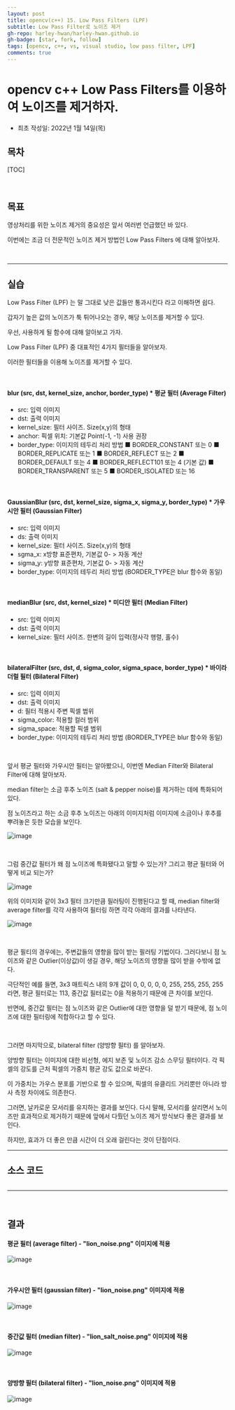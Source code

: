 ```yaml
---
layout: post
title: opencv(c++) 15. Low Pass Filters (LPF)
subtitle: Low Pass Filter로 노이즈 제거
gh-repo: harley-hwan/harley-hwan.github.io
gh-badge: [star, fork, follow]
tags: [opencv, c++, vs, visual studio, low pass filter, LPF]
comments: true
---
```


# opencv c++ Low Pass Filters를 이용하여 노이즈를 제거하자.

- 최초 작성일: 2022년 1월 14일(목)

## 목차

[TOC]

<br/>

## 목표

영상처리를 위한 노이즈 제거의 중요성은 앞서 여러번 언급했던 바 있다.

이번에는 조금 더 전문적인 노이즈 제거 방법인 Low Pass Filters 에 대해 알아보자.

<br/>

---

## 실습

Low Pass Filter (LPF) 는 말 그대로 낮은 값들만 통과시킨다 라고 이해하면 쉽다.

갑자기 높은 값의 노이즈가 툭 튀어나오는 경우, 해당 노이즈를 제거할 수 있다.



우선, 사용하게 될 함수에 대해 알아보고 가자.

Low Pass Filter (LPF) 중 대표적인 4가지 필터들을 알아보자.

이러한 필터들을 이용해 노이즈를 제거할 수 있다.

<br/>

#### blur (src, dst, kernel_size, anchor, border_type)    * 평균 필터 (Average Filter)
- src: 입력 이미지
- dst: 출력 이미지
- kernel_size: 필터 사이즈. Size(x,y)의 형태
- anchor: 픽셀 위치: 기본값 Point(-1, -1) 사용 권장
- border_type: 이미지의 테두리 처리 방법
      ■ BORDER_CONSTANT  또는  0
      ■ BORDER_REPLICATE  또는 1
      ■ BORDER_REFLECT  또는  2 
      ■ BORDER_DEFAULT  또는  4 
      ■ BORDER_REFLECT101  또는  4 (기본 값) 
      ■ BORDER_TRANSPARENT  또는  5 
      ■ BORDER_ISOLATED  또는  16
      
<br/>

#### GaussianBlur (src, dst, kernel_size, sigma_x, sigma_y, border_type)    * 가우시안 필터 (Gaussian Filter)
- src: 입력 이미지
- ds: 출력 이미지
- kernel_size: 필터 사이즈. Size(x,y)의 형태
- sgma_x: x방향 표준편차, 기본값 0- > 자동 계산
- sigma_y: y방향 표준편차, 기본값 0- > 자동 계산
- border_type: 이미지의 테두리 처리 방법 (BORDER_TYPE은 blur 함수와 동일)

<br/>

#### medianBlur (src, dst, kernel_size)   * 미디안 필터 (Median Filter)
- src: 입력 이미지
- dst: 출력 이미지
- kernel_size: 필터 사이즈. 한변의 길이 입력(정사각 행렬, 홀수)

<br/>

#### bilateralFilter (src, dst, d, sigma_color, sigma_space, border_type)   * 바이라더럴 필터 (Bilateral Filter)
- src: 입력 이미지
- dst: 출력 이미지
- d: 필터 적용시 주변 픽셀 범위
- sigma_color: 적용할 컬러 범위
- sigma_space: 적용할 픽셀 범위
- border_type: 이미지의 테두리 처리 방법 (BORDER_TYPE은 blur 함수와 동일)

<br/>

앞서 평균 필터와 가우시안 필터는 알아봤으니, 이번엔 Median Filter와 Bilateral Filter에 대해 알아보자.

median filter는 소금 후추 노이즈 (salt & pepper noise)를 제거하는 데에 특화되어 있다.

점 노이즈라고 하는 소금 후추 노이즈는 아래의 이미지처럼 이미지에 소금이나 후추를 뿌려놓은 듯한 모습을 보인다.

![image](https://user-images.githubusercontent.com/68185569/149694242-dc958d16-19a3-40cd-b7b1-b1d1c77863ef.png)

<br/>

그럼 중간값 필터가 왜 점 노이즈에 특화됐다고 말할 수 있는가? 그리고 평균 필터와 어떻게 비교 되는가?

![image](https://user-images.githubusercontent.com/68185569/149706329-50ec571c-bec8-4c5c-aab0-8bf183ad914f.png)

위의 이미지와 같이 3x3 필터 크기만큼 필러팅이 진행된다고 할 때, median filter와 average filter를 각각 사용하여 필터링 하면 각각 아래의 결과를 나타낸다.

![image](https://user-images.githubusercontent.com/68185569/149706978-cd1f7b67-6ea0-43bf-821f-9fe53f1c68a7.png)

<br/>

평균 필티의 경우에는, 주변값들의 영향을 많이 받는 필러팅 기법이다. 그러다보니 점 노이즈와 같은 Outlier(이상값)이 생길 경우, 해당 노이즈의 영향을 많이 받을 수밖에 없다.

극단적인 예를 들면, 3x3 매트릭스 내의 9개 값이 0, 0, 0, 0, 0, 255, 255, 255, 255 라면, 평균 필터로는 113, 중간값 필터로는 0을 적용하기 때문에 큰 차이를 보인다.

반면에, 중간값 필터는 점 노이즈와 같은 Outlier에 대한 영향을 덜 받기 때문에, 점 노이즈에 대한 필터링에 적합하다고 할 수 있다.

<br/>

그러면 마지막으로, bilateral filter (양방향 필터) 를 알아보자. 

양방향 필터는 이미지에 대한 비선형, 에지 보존 및 노이즈 감소 스무딩 필터이다. 각 픽셀의 강도를 근처 픽셀의 가중치 평균 강도 값으로 바꾼다. 

이 가중치는 가우스 분포를 기반으로 할 수 있으며, 픽셀의 유클리드 거리뿐만 아니라 방사 측정 차이에도 의존한다.

그러면, 날카로운 모서리를 유지하는 결과를 보인다. 다시 말해, 모서리를 살리면서 노이즈만 효과적으로 제거하기 때문에 앞에서 다뤘던 노이즈 제거 방식보다 좋은 결과를 보인다.

하지만, 효과가 더 좋은 만큼 시간이 더 오래 걸린다는 것이 단점이다.


---

## 소스 코드

```c++

```

---

<br/>

## 결과

#### 평균 필터 (average filter)   - "lion_noise.png" 이미지에 적용

![image](https://user-images.githubusercontent.com/68185569/149711616-b5ded7e3-00c0-4f43-8fde-a636892cd9db.png)

<br/>

#### 가우시안 필터 (gaussian filter)   - "lion_noise.png" 이미지에 적용

![image](https://user-images.githubusercontent.com/68185569/149711784-9f5749a5-fd82-49cc-80ea-ec4bf315e5a5.png)


<br/>

#### 중간값 필터 (median filter)   - "lion_salt_noise.png" 이미지에 적용

![image](https://user-images.githubusercontent.com/68185569/149712152-4e80bf53-46bc-4b84-9f94-74bf96bf1b72.png)

<br/>

#### 양방향 필터 (bilateral filter)    - "lion_noise.png" 이미지에 적용

![image](https://user-images.githubusercontent.com/68185569/149712297-6864ef6b-7b2c-4f64-8953-739cdf95b323.png)

<br/>




